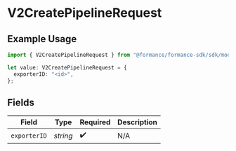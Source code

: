 # V2CreatePipelineRequest

## Example Usage

```typescript
import { V2CreatePipelineRequest } from "@formance/formance-sdk/sdk/models/shared";

let value: V2CreatePipelineRequest = {
  exporterID: "<id>",
};
```

## Fields

| Field              | Type               | Required           | Description        |
| ------------------ | ------------------ | ------------------ | ------------------ |
| `exporterID`       | *string*           | :heavy_check_mark: | N/A                |